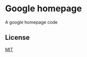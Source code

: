 # Google homepage

A google homepage code


## License

[MIT](https://choosealicense.com/licenses/mit/)
